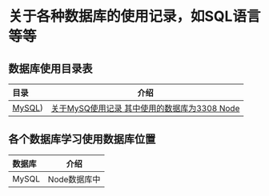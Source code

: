 # 关于各种数据库的使用记录，如SQL语言等等


## 数据库使用目录表


| 目录                    |                          介绍                          |
|:----------------------|:----------------------------------------------------:|
| [MySQL](MySQL))       | [关于MySQ使用记录 其中使用的数据库为3308 Node](MySQL/MySQL.md) |


## 各个数据库学习使用数据库位置

| 数据库   |    介绍    |
|:------|:--------:|
| MySQL | Node数据库中 |